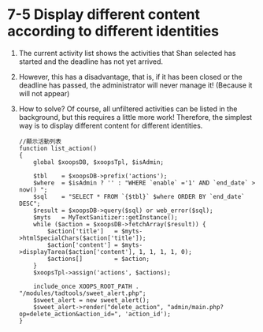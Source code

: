 # 7-5 Display different content according to different identities

1. The current activity list shows the activities that Shan selected has started and the deadline has not yet arrived.
2. However, this has a disadvantage, that is, if it has been closed or the deadline has passed, the administrator will never manage it! \(Because it will not appear\)
3. How to solve? Of course, all unfiltered activities can be listed in the background, but this requires a little more work! Therefore, the simplest way is to display different content for different identities.

   ```text
   //顯示活動列表
   function list_action()
   {
       global $xoopsDB, $xoopsTpl, $isAdmin;

       $tbl    = $xoopsDB->prefix('actions');
       $where  = $isAdmin ? '' : "WHERE `enable` ='1' AND `end_date` > now() ";
       $sql    = "SELECT * FROM `{$tbl}` $where ORDER BY `end_date` DESC";
       $result = $xoopsDB->query($sql) or web_error($sql);
       $myts   = MyTextSanitizer::getInstance();
       while ($action = $xoopsDB->fetchArray($result)) {
           $action['title']   = $myts->htmlSpecialChars($action['title']);
           $action['content'] = $myts->displayTarea($action['content'], 1, 1, 1, 1, 0);
           $actions[]         = $action;
       }
       $xoopsTpl->assign('actions', $actions);

       include_once XOOPS_ROOT_PATH . "/modules/tadtools/sweet_alert.php";
       $sweet_alert = new sweet_alert();
       $sweet_alert->render("delete_action", "admin/main.php?op=delete_action&action_id=", 'action_id');
   }
   ```

   |  |
   | :--- |

